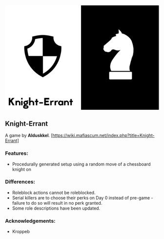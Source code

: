 ![Banner](flavours/knight-errant/assets/Knight-Errant.png?raw=true)
## Knight-Errant
A game by **Alduskkel**.
[https://wiki.mafiascum.net/index.php?title=Knight-Errant]

### Features:
- Procedurally generated setup using a random move of a chessboard knight on

### Differences:
- Roleblock actions cannot be roleblocked.
- Serial killers are to choose their perks on Day 0 instead of pre-game - failure to do so will result in no perk granted.
- Some role descriptions have been updated.

### Acknowledgements:
- Kroppeb
